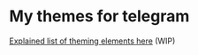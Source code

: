 # My themes for telegram

[Explained list of theming elements here](https://gist.github.com/ZeusOfTheCrows/7b20cebc2d9e6cc755f92c64fc59cbdf) (WIP)

